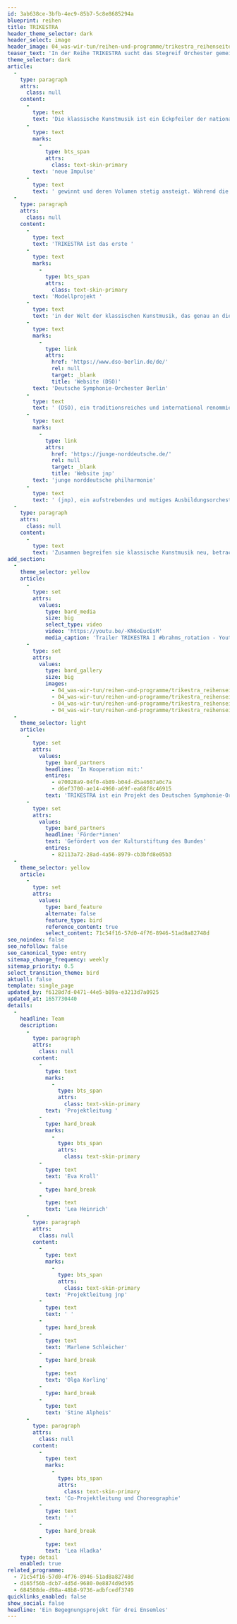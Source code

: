 ```yaml
---
id: 3ab638ce-3bfb-4ec9-85b7-5c8e8685294a
blueprint: reihen
title: TRIKESTRA
header_theme_selector: dark
header_select: image
header_image: 04_was-wir-tun/reihen-und-programme/trikestra_reihenseite/trikestra_(c)_navinafotografiert-190165.jpg
teaser_text: 'In der Reihe TRIKESTRA sucht das Stegreif Orchester gemeinsam mit den Kooperationspartnern dem Deutschen Symphonie-Orchesters Berlin und der jungen norddeutschen philharmonie nach musikalischem Austausch. Es werden neue Ansätze ausprobiert sich gemeinsam auf die Musik einzulassen und sie für das Publikum erlebbar zu machen.'
theme_selector: dark
article:
  -
    type: paragraph
    attrs:
      class: null
    content:
      -
        type: text
        text: 'Die klassische Kunstmusik ist ein Eckpfeiler der nationalen und internationalen Kulturlandschaft. Sie garantiert eine einzigartige, flächendeckende kulturelle Infrastruktur. Trotz ihrer kulturellen Relevanz ist eine abnehmende Tendenz in ihrer gesellschaftlichen Anschlussfähigkeit erkennbar. Den großen renommierten Institutionen der klassischen Musik steht die freie Szene gegenüber, die aus dem kreativen Umgang mit Traditionen '
      -
        type: text
        marks:
          -
            type: bts_span
            attrs:
              class: text-skin-primary
        text: 'neue Impulse'
      -
        type: text
        text: ' gewinnt und deren Volumen stetig ansteigt. Während die freie Szene Flexibilität und Innovationskraft verkörpert, stehen die institutionalisierten Orchester für Kontinuität und Perfektion. Doch was passiert, führte man diese Merkmale und Kräfte zusammen? Könnten Kooperationen zwischen freier Szene und gefestigten Strukturen Inspiration, Reflexionsprozesse und Innovation befördern?'
  -
    type: paragraph
    attrs:
      class: null
    content:
      -
        type: text
        text: 'TRIKESTRA ist das erste '
      -
        type: text
        marks:
          -
            type: bts_span
            attrs:
              class: text-skin-primary
        text: 'Modellprojekt '
      -
        type: text
        text: 'in der Welt der klassischen Kunstmusik, das genau an dieser Stelle ansetzt. Es führt Bereiche zusammen, die sich bis jetzt vermeintlich gegenüberstehen. Aufeinander treffen das '
      -
        type: text
        marks:
          -
            type: link
            attrs:
              href: 'https://www.dso-berlin.de/de/'
              rel: null
              target: _blank
              title: 'Website (DSO)'
        text: 'Deutsche Symphonie-Orchester Berlin'
      -
        type: text
        text: ' (DSO), ein traditionsreiches und international renommiertes Profiorchester, die '
      -
        type: text
        marks:
          -
            type: link
            attrs:
              href: 'https://junge-norddeutsche.de/'
              rel: null
              target: _blank
              title: 'Website jnp'
        text: 'junge norddeutsche philharmonie'
      -
        type: text
        text: ' (jnp), ein aufstrebendes und mutiges Ausbildungsorchester und Stegreif, ein radikales und entfesselndes freie Szene Orchester.'
  -
    type: paragraph
    attrs:
      class: null
    content:
      -
        type: text
        text: 'Zusammen begreifen sie klassische Kunstmusik neu, betrachten sie aus ungewohnten Blickwinkeln und schaffen neuartige Verbindungen. Im Rahmen des Modellprojekts TRIKESTRA wird sowohl den beteiligten Musiker*innen als auch den Menschen, die TRIKESTRA erleben, klar, welche Synergien durch diese Formen der Kooperation entstehen können und welche unbändigen Potenziale sie bergen.'
add_section:
  -
    theme_selector: yellow
    article:
      -
        type: set
        attrs:
          values:
            type: bard_media
            size: big
            select_type: video
            video: 'https://youtu.be/-KN6oEucEsM'
            media_caption: 'Trailer TRIKESTRA I #brahms_rotation - Youtubekanal des DSO'
      -
        type: set
        attrs:
          values:
            type: bard_gallery
            size: big
            images:
              - 04_was-wir-tun/reihen-und-programme/trikestra_reihenseite/trikestra_(c)_navinafotografiert-2064-b-1.jpg
              - 04_was-wir-tun/reihen-und-programme/trikestra_reihenseite/trikestra_(c)_navinafotografiert-190165.jpg
              - 04_was-wir-tun/reihen-und-programme/trikestra_reihenseite/trikestra_(c)_navinafotografiert-1770.jpg
              - 04_was-wir-tun/reihen-und-programme/trikestra_reihenseite/trikestra_(c)_navinafotografiert-1810.jpg
  -
    theme_selector: light
    article:
      -
        type: set
        attrs:
          values:
            type: bard_partners
            headline: 'In Kooperation mit:'
            entires:
              - e70028a9-04f0-4b89-b04d-d5a4607a0c7a
              - d6ef3700-ae14-4960-a69f-ea68f8c46915
            text: 'TRIKESTRA ist ein Projekt des Deutschen Symphonie-Orchesters Berlin, der jungen norddeutschen philharmonie und des Stegreif Orchesters.'
      -
        type: set
        attrs:
          values:
            type: bard_partners
            headline: 'Förder*innen'
            text: 'Gefördert von der Kulturstiftung des Bundes'
            entires:
              - 82113a72-28ad-4a56-8979-cb3bfd8e05b3
  -
    theme_selector: yellow
    article:
      -
        type: set
        attrs:
          values:
            type: bard_feature
            alternate: false
            feature_type: bird
            reference_content: true
            select_content: 71c54f16-57d0-4f76-8946-51ad8a82748d
seo_noindex: false
seo_nofollow: false
seo_canonical_type: entry
sitemap_change_frequency: weekly
sitemap_priority: 0.5
select_transition_theme: bird
aktuell: false
template: single_page
updated_by: f6128d7d-0471-44e5-b89a-e3213d7a0925
updated_at: 1657730440
details:
  -
    headline: Team
    description:
      -
        type: paragraph
        attrs:
          class: null
        content:
          -
            type: text
            marks:
              -
                type: bts_span
                attrs:
                  class: text-skin-primary
            text: 'Projektleitung '
          -
            type: hard_break
            marks:
              -
                type: bts_span
                attrs:
                  class: text-skin-primary
          -
            type: text
            text: 'Eva Kroll'
          -
            type: hard_break
          -
            type: text
            text: 'Lea Heinrich'
      -
        type: paragraph
        attrs:
          class: null
        content:
          -
            type: text
            marks:
              -
                type: bts_span
                attrs:
                  class: text-skin-primary
            text: 'Projektleitung jnp'
          -
            type: text
            text: ' '
          -
            type: hard_break
          -
            type: text
            text: 'Marlene Schleicher'
          -
            type: hard_break
          -
            type: text
            text: 'Olga Korling'
          -
            type: hard_break
          -
            type: text
            text: 'Stine Alpheis'
      -
        type: paragraph
        attrs:
          class: null
        content:
          -
            type: text
            marks:
              -
                type: bts_span
                attrs:
                  class: text-skin-primary
            text: 'Co-Projektleitung und Choreographie'
          -
            type: text
            text: ' '
          -
            type: hard_break
          -
            type: text
            text: 'Lea Hladka'
    type: detail
    enabled: true
related_programme:
  - 71c54f16-57d0-4f76-8946-51ad8a82748d
  - d165f56b-dcb7-4d5d-9680-0e8874d9d595
  - 684508de-d98a-48b8-9736-adbfcedf3749
quicklinks_enabled: false
show_social: false
headline: 'Ein Begegnungsprojekt für drei Ensemles'
---
```

